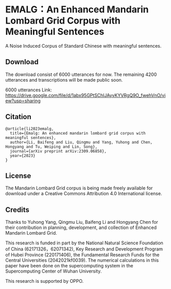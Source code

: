 # EMALG：An Enhanced Mandarin Lombard Grid Corpus with Meaningful Sentences

A Noise Induced Corpus of Standard Chinese with meaningful sentences.

## Download

 The download consist of 6000 utterances for now. The remaining 4200 utterances and transcriptions will be made public soon.

6000 utterances Link: https://drive.google.com/file/d/1abx95GPtSChlJAyvKYVRgQ9O_fwehVnO/view?usp=sharing

## Citation

```
@article{li2023emalg,
  title={Emalg: An enhanced mandarin lombard grid corpus with meaningful sentences},
  author={Li, Baifeng and Liu, Qingmu and Yang, Yuhong and Chen, Hongyang and Tu, Weiping and Lin, Song},
  journal={arXiv preprint arXiv:2309.06858},
  year={2023}
}
```

## License

The Mandarin Lombard Grid corpus is being made freely available for download under a Creative Commons Attribution 4.0 International license.

## Credits

Thanks to Yuhong Yang, Qingmu Liu, Baifeng Li and Hongyang Chen for their contribution in planning, development, and collection of Enhanced Mandarin Lombard Grid.

This research is funded in part by the National Natural Science Foundation of China (62171326，62071342), Key Research and Development Program of Hubei Province (220171406), the Fundamental Research Funds for the Central Universities (2042021kf0039). The numerical calculations in this paper have been done on the supercomputing system in the Supercomputing Center of Wuhan University. 

This research is supported by OPPO.

